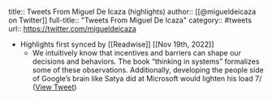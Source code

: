 title:: Tweets From Miguel De Icaza (highlights)
author:: [[@migueldeicaza on Twitter]]
full-title:: "Tweets From Miguel De Icaza"
category:: #tweets
url:: https://twitter.com/migueldeicaza

- Highlights first synced by [[Readwise]] [[Nov 19th, 2022]]
	- We intuitively know that incentives and barriers can shape our decisions and behaviors.  The book “thinking in systems” formalizes some of these observations.  Additionally, developing the people side of Google’s brain like Satya did at Microsoft would lighten his load 7/ ([View Tweet](https://twitter.com/migueldeicaza/status/1554265716098056193))